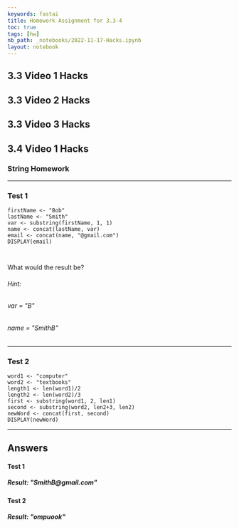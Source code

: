 ```yaml
---
keywords: fastai
title: Homework Assignment for 3.3-4
toc: true
tags: [hw]
nb_path: _notebooks/2022-11-17-Hacks.ipynb
layout: notebook
---
```


<!--
#################################################
### THIS FILE WAS AUTOGENERATED! DO NOT EDIT! ###
#################################################
# file to edit: _notebooks/2022-11-17-Hacks.ipynb
-->

<div class="container" id="notebook-container">
        
<div class="cell border-box-sizing text_cell rendered"><div class="inner_cell">
<div class="text_cell_render border-box-sizing rendered_html">
<h2 id="3.3-Video-1-Hacks">3.3 Video 1 Hacks<a class="anchor-link" href="#3.3-Video-1-Hacks"> </a></h2>
</div>
</div>
</div>
<div class="cell border-box-sizing text_cell rendered"><div class="inner_cell">
<div class="text_cell_render border-box-sizing rendered_html">
<h2 id="3.3-Video-2-Hacks">3.3 Video 2 Hacks<a class="anchor-link" href="#3.3-Video-2-Hacks"> </a></h2>
</div>
</div>
</div>
<div class="cell border-box-sizing text_cell rendered"><div class="inner_cell">
<div class="text_cell_render border-box-sizing rendered_html">
<h2 id="3.3-Video-3-Hacks">3.3 Video 3 Hacks<a class="anchor-link" href="#3.3-Video-3-Hacks"> </a></h2>
</div>
</div>
</div>
<div class="cell border-box-sizing text_cell rendered"><div class="inner_cell">
<div class="text_cell_render border-box-sizing rendered_html">
<h2 id="3.4-Video-1-Hacks">3.4 Video 1 Hacks<a class="anchor-link" href="#3.4-Video-1-Hacks"> </a></h2><h3 id="String-Homework">String Homework<a class="anchor-link" href="#String-Homework"> </a></h3><hr>
<h3 id="Test-1">Test 1<a class="anchor-link" href="#Test-1"> </a></h3>
<pre><code>firstName &lt;- "Bob"
lastName &lt;- "Smith"
var &lt;- substring(firstName, 1, 1)
name &lt;- concat(lastName, var)
email &lt;- concat(name, "@gmail.com")
DISPLAY(email)

</code></pre>
<p>What would the result be?</p>
<h6 id="Hint:">Hint:<a class="anchor-link" href="#Hint:"> </a></h6><h6 id="var-=-&quot;B&quot;">var = "B"<a class="anchor-link" href="#var-=-&quot;B&quot;"> </a></h6><h6 id="name-=-&quot;SmithB&quot;">name = "SmithB"<a class="anchor-link" href="#name-=-&quot;SmithB&quot;"> </a></h6><hr>
<h3 id="Test-2">Test 2<a class="anchor-link" href="#Test-2"> </a></h3>
<pre><code>word1 &lt;- "computer"
word2 &lt;- "textbooks"
length1 &lt;- len(word1)/2
length2 &lt;- len(word2)/3
first &lt;- substring(word1, 2, len1)
second &lt;- substring(word2, len2+3, len2)
newWord &lt;- concat(first, second)
DISPLAY(newWord)
</code></pre>
<hr>
<h2 id="Answers">Answers<a class="anchor-link" href="#Answers"> </a></h2><h4 id="Test-1">Test 1<a class="anchor-link" href="#Test-1"> </a></h4><h5 id="Result:-&quot;SmithB@gmail.com&quot;">Result: "SmithB@gmail.com"<a class="anchor-link" href="#Result:-&quot;SmithB@gmail.com&quot;"> </a></h5><h4 id="Test-2">Test 2<a class="anchor-link" href="#Test-2"> </a></h4><h5 id="Result:-&quot;ompuook&quot;">Result: "ompuook"<a class="anchor-link" href="#Result:-&quot;ompuook&quot;"> </a></h5>
</div>
</div>
</div>
</div>
 

